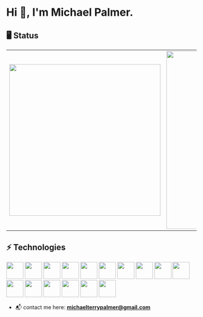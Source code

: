 # Hi 👋, I'm Michael Palmer.

## 🖥️ Status

<center>
  <table>
    <tr>
        <td>
          <img width="400px" align="center" 
               src="https://github-readme-stats.vercel.app/api/top-langs/?username=michaelterrypalmer&hide=html,ruby,makefile,vhdl,c,qmake,css&langs_count=6&layout=compact&theme=dracula" />
      </td>
      <td>
          <img width="470px" align="center" src="https://github-readme-stats.vercel.app/api?username=michaelterrypalmer&show_icons=true&count_private=true&theme=dracula" />
      </td>
    </tr>   
  </table>
</center>

## ⚡ Technologies
<p aligh="center">
  <img src="https://cdn.jsdelivr.net/gh/devicons/devicon/icons/php/php-original.svg" height="45" />
  <img src="https://cdn.jsdelivr.net/gh/devicons/devicon/icons/composer/composer-original.svg" height="45" />
  <img src="https://cdn.jsdelivr.net/gh/devicons/devicon/icons/symfony/symfony-original.svg" height="45" />
  <img src="https://cdn.jsdelivr.net/gh/devicons/devicon/icons/laravel/laravel-plain.svg" height="45" />
  <img src="https://cdn.jsdelivr.net/gh/devicons/devicon/icons/codeigniter/codeigniter-plain.svg" height="45" />
  <img src="https://cdn.jsdelivr.net/gh/devicons/devicon/icons/cakephp/cakephp-original.svg" height="45" />
  <img src="https://cdn.jsdelivr.net/gh/devicons/devicon/icons/yii/yii-original.svg" height="45" />
  <img src="https://cdn.jsdelivr.net/gh/devicons/devicon/icons/vuejs/vuejs-original.svg" height="45" />
  <img src="https://cdn.jsdelivr.net/gh/devicons/devicon/icons/react/react-original.svg" height="45" />
  <img src="https://cdn.jsdelivr.net/gh/devicons/devicon/icons/angularjs/angularjs-original.svg" height="45" />
  <img src="https://cdn.jsdelivr.net/gh/devicons/devicon/icons/tailwindcss/tailwindcss-plain.svg" height="45" />
  <img src="https://cdn.jsdelivr.net/gh/devicons/devicon/icons/bootstrap/bootstrap-original.svg" height="45" />
  <img src="https://cdn.jsdelivr.net/gh/devicons/devicon/icons/javascript/javascript-original.svg" height="45" />
  <img src="https://cdn.jsdelivr.net/gh/devicons/devicon/icons/mysql/mysql-original.svg" height="45" />
  <img src="https://cdn.jsdelivr.net/gh/devicons/devicon/icons/postgresql/postgresql-original.svg" height="45" />
  <img src="https://cdn.jsdelivr.net/gh/devicons/devicon/icons/graphql/graphql-plain.svg" height="45" />  
</p>

- 📬 contact me here: **michaelterrypalmer@gmail.com**
